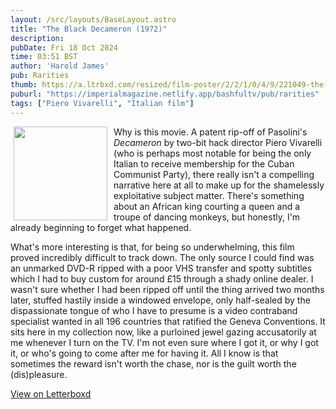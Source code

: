 ```yaml
---
layout: /src/layouts/BaseLayout.astro
title: "The Black Decameron (1972)"
description: 
pubDate: Fri 18 Oct 2024
time: 03:51 BST
author: 'Harold James'
pub: Rarities
thumb: https://a.ltrbxd.com/resized/film-poster/2/2/1/0/4/9/221049-the-black-decameron-0-2000-0-3000-crop.jpg?v=02c833eaaf
puburl: "https://imperialmagazine.netlify.app/bashfultv/pub/rarities"
tags: ["Piero Vivarelli", "Italian film"]
---
```

<img src="https://a.ltrbxd.com/resized/film-poster/2/2/1/0/4/9/221049-the-black-decameron-0-2000-0-3000-crop.jpg?v=02c833eaaf" style="width:150px;height:auto;float:left;padding-right:10px;padding-left:5px;">

Why is this movie. A patent rip-off of Pasolini's <i>Decameron</i> by two-bit hack director Piero Vivarelli (who is perhaps most notable for being the only Italian to receive membership for the Cuban Communist Party), there really isn't a compelling narrative here at all to make up for the shamelessly exploitative subject matter. There's something about an African king courting a queen and a troupe of dancing monkeys, but honestly, I'm already beginning to forget what happened. 

What's more interesting is that, for being so underwhelming, this film proved incredibly difficult to track down. The only source I could find was an unmarked DVD-R ripped with a poor VHS transfer and spotty subtitles which I had to buy custom for around £15 through a shady online dealer. I wasn't sure whether I had been ripped off until the thing arrived two months later, stuffed hastily inside a windowed envelope, only half-sealed by the dispassionate tongue of who I have to presume is a video contraband specialist wanted in all 196 countries that ratified the Geneva Conventions. It sits here in my collection now, like a purloined jewel gazing accusatorily at me whenever I turn on the TV. I'm not even sure where I got it, or why I got it, or who's going to come after me for having it. All I know is that sometimes the reward isn't worth the chase, nor is the guilt worth the (dis)pleasure.

<a href="https://letterboxd.com/for_you_bruce/film/the-black-decameron" target="_blank" rel="noopener noreferrer">View on Letterboxd</a>